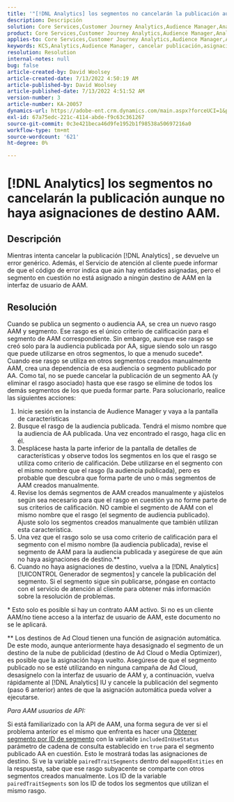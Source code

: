 ```yaml
---
title: '"[!DNL Analytics] los segmentos no cancelarán la publicación aunque no haya asignaciones de destino AAM".'
description: Descripción
solution: Core Services,Customer Journey Analytics,Audience Manager,Analytics
product: Core Services,Customer Journey Analytics,Audience Manager,Analytics
applies-to: Core Services,Customer Journey Analytics,Audience Manager,Analytics
keywords: KCS,Analytics,Audience Manager, cancelar publicación,asignación,destino
resolution: Resolution
internal-notes: null
bug: false
article-created-by: David Woolsey
article-created-date: 7/13/2022 4:50:19 AM
article-published-by: David Woolsey
article-published-date: 7/13/2022 4:51:52 AM
version-number: 3
article-number: KA-20057
dynamics-url: https://adobe-ent.crm.dynamics.com/main.aspx?forceUCI=1&pagetype=entityrecord&etn=knowledgearticle&id=7441e345-6702-ed11-82e4-00224809fe22
exl-id: 67a75edc-221c-4114-abde-f9c63c361267
source-git-commit: 0c3e421beca46d9fe1952b1f98538a50697216a0
workflow-type: tm+mt
source-wordcount: '621'
ht-degree: 0%

---
```


# [!DNL Analytics] los segmentos no cancelarán la publicación aunque no haya asignaciones de destino AAM.

## Descripción

Mientras intenta cancelar la publicación [!DNL Analytics] , se devuelve un error genérico. Además, el Servicio de atención al cliente puede informar de que el código de error indica que aún hay entidades asignadas, pero el segmento en cuestión no está asignado a ningún destino de AAM en la interfaz de usuario de AAM. 

## Resolución

Cuando se publica un segmento o audiencia AA, se crea un nuevo rasgo AAM y segmento. Ese rasgo es el único criterio de calificación para el segmento de AAM correspondiente. Sin embargo, aunque ese rasgo se creó solo para la audiencia publicada por AA, sigue siendo solo un rasgo que puede utilizarse en otros segmentos, lo que a menudo sucede\*. Cuando ese rasgo se utiliza en otros segmentos creados manualmente AAM, crea una dependencia de esa audiencia o segmento publicado por AA. Como tal, no se puede cancelar la publicación de un segmento AA (y eliminar el rasgo asociado) hasta que ese rasgo se elimine de todos los demás segmentos de los que pueda formar parte. Para solucionarlo, realice las siguientes acciones:<br>
1. Inicie sesión en la instancia de Audience Manager y vaya a la pantalla de características
2. Busque el rasgo de la audiencia publicada. Tendrá el mismo nombre que la audiencia de AA publicada. Una vez encontrado el rasgo, haga clic en él.
3. Desplácese hasta la parte inferior de la pantalla de detalles de características y observe todos los segmentos en los que el rasgo se utiliza como criterio de calificación. Debe utilizarse en el segmento con el mismo nombre que el rasgo (la audiencia publicada), pero es probable que descubra que forma parte de uno o más segmentos de AAM creados manualmente.
4. Revise los demás segmentos de AAM creados manualmente y ajústelos según sea necesario para que el rasgo en cuestión ya no forme parte de sus criterios de calificación. NO cambie el segmento de AAM con el mismo nombre que el rasgo (el segmento de audiencia publicado). Ajuste solo los segmentos creados manualmente que también utilizan esta característica.
5. Una vez que el rasgo solo se usa como criterio de calificación para el segmento con el mismo nombre (la audiencia publicada), revise el segmento de AAM para la audiencia publicada y asegúrese de que aún no haya asignaciones de destino.\*\*
6. Cuando no haya asignaciones de destino, vuelva a la [!DNL Analytics] [!UICONTROL Generador de segmentos] y cancele la publicación del segmento. Si el segmento sigue sin publicarse, póngase en contacto con el servicio de atención al cliente para obtener más información sobre la resolución de problemas.


\* Esto solo es posible si hay un contrato AAM activo. Si no es un cliente AAM/no tiene acceso a la interfaz de usuario de AAM, este documento no se le aplicará.

\*\* Los destinos de Ad Cloud tienen una función de asignación automática. De este modo, aunque anteriormente haya desasignado el segmento de un destino de la nube de publicidad (destino de Ad Cloud o Media Optimizer), es posible que la asignación haya vuelto. Asegúrese de que el segmento publicado no se esté utilizando en ninguna campaña de Ad Cloud, desasígnelo con la interfaz de usuario de AAM y, a continuación, vuelva rápidamente al [!DNL Analytics] IU y cancele la publicación del segmento (paso 6 anterior) antes de que la asignación automática pueda volver a ejecutarse.



*Para AAM usuarios de API:*

Si está familiarizado con la API de AAM, una forma segura de ver si el problema anterior es el mismo que enfrenta es hacer una [Obtener segmento por ID de segmento](https://bank.demdex.com/portal/swagger/index.html#/Segments%20API/get_segments__sid_) con la variable `includedInUseStatus` parámetro de cadena de consulta establecido en `true` para el segmento publicado AA en cuestión. Esto le mostrará todas las asignaciones de destino. Si ve la variable `pairedTraitSegments` dentro del `mappedEntities` en la respuesta, sabe que ese rasgo subyacente se comparte con otros segmentos creados manualmente. Los ID de la variable `pairedTraitSegments` son los ID de todos los segmentos que utilizan el mismo rasgo.
